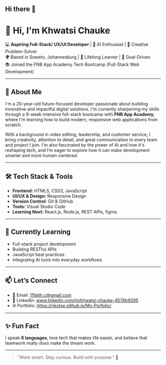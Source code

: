 ## Hi there 👋

# 👋 Hi, I'm Khwatsi Chauke

💻 **Aspiring Full-Stack/ UX/UI Developer** | 🤖 AI Enthusiast | 🎨 Creative Problem-Solver  
🌍 Based in Soweto, Johannesburg | 🧠 Lifelong Learner | 🎯 Goal-Driven  
📚 Joined the FNB App Academy Tech Bootcamp (Full-Stack Web Development)

---

## 🚀 About Me

I'm a 20-year-old future-focused developer passionate about building innovative and impactful digital solutions. I'm currently sharpening my skills through a 9-week intensive full-stack bootcamp with **FNB App Academy**, where I'm learning how to build modern, responsive web applications from scratch.

With a background in video editing, leadership, and customer service, I bring creativity, attention to detail, and great communication to every team and project I join. I'm also fascinated by the power of AI and how it's reshaping tech, and I’m eager to explore how it can make development smarter and more human-centered.

---

## 🛠️ Tech Stack & Tools

- **Frontend:** HTML5, CSS3, JavaScript  
- **UI/UX & Design:** Responsive Design  
- **Version Control:** Git & GitHub  
- **Tools:** Visual Studio Code 
- **Learning Next:** React.js, Node.js, REST APIs, figma 

---

## 🌱 Currently Learning

- Full-stack project development  
- Building RESTful APIs  
- JavaScript best practices  
- Integrating AI tools into everyday workflows  

---

## 📫 Let’s Connect

- 📧 Email: [11faith.c@gmail.com](mailto:11faith.c@gmail.com)  
- 💼 LinkedIn: www.linkedin.com/in/khwatsi-chauke-4576b9295  
- 🌐 Portfolio: https://rikotse.github.io/My-Porfolio/

---

## ✨ Fun Fact

I speak **6 languages**, love tech that makes life easier, and believe that teamwork really *does* make the dream work.

---

> "Work smart. Stay curious. Build with purpose." 💜  


<!--
**rikotse/rikotse** is a ✨ _special_ ✨ repository because its `README.md` (this file) appears on your GitHub profile.

Here are some ideas to get you started:

- 🔭 I’m currently working on ...
- 🌱 I’m currently learning ...
- 👯 I’m looking to collaborate on ...
- 🤔 I’m looking for help with ...
- 💬 Ask me about ...
- 📫 How to reach me: ...
- 😄 Pronouns: ...
- ⚡ Fun fact: ...
-->
